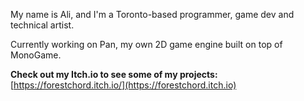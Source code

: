 My name is Ali, and I'm a Toronto-based programmer, game dev and technical artist.

Currently working on Pan, my own 2D game engine built on top of MonoGame.

**Check out my Itch.io to see some of my projects:** [https://forestchord.itch.io/](https://forestchord.itch.io)
